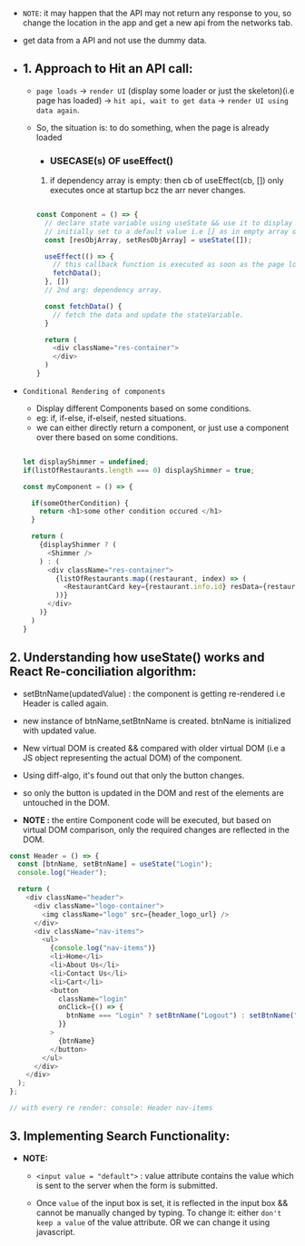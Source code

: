 - `NOTE`: it may happen that the API may not return any response to you, so change the location in the app and get a new api from the networks tab.

- get data from a API and not use the dummy data.

- ## 1. Approach to Hit an API call:

  - `page loads` -> `render UI` (display some loader or just the skeleton)(i.e page has loaded) -> `hit api, wait to get data` -> `render UI using data again`.

  - So, the situation is: to do something, when the page is already loaded

    - ### USECASE(s) OF useEffect()

    1. if dependency array is empty: then cb of useEffect(cb, []) only executes once at startup bcz the arr never changes.

    ```javascript

    const Component = () => {
      // declare state variable using useState && use it to display cards
      // initially set to a default value i.e [] as in empty array of resObjects.
      const [resObjArray, setResObjArray] = useState([]);

      useEffect(() => {
        // this callback function is executed as soon as the page loads for the 1st time.
        fetchData();
      }, [])
      // 2nd arg: dependency array.

      const fetchData() {
        // fetch the data and update the stateVariable.
      }

      return (
        <div className="res-container">
        </div>
      )
    }

    ```

- `Conditional Rendering of components`

  - Display different Components based on some conditions.
  - eg: if, if-else, if-elseif, nested situations.
  - we can either directly return a component, or just use a component over there based on some conditions.

  ```javascript

  let displayShimmer = undefined;
  if(listOfRestaurants.length === 0) displayShimmer = true;

  const myComponent = () => {

    if(someOtherCondition) {
      return <h1>some other condition occured </h1>
    }

    return (
      {displayShimmer ? (
        <Shimmer />
      ) : (
        <div className="res-container">
          {listOfRestaurants.map((restaurant, index) => (
            <RestaurantCard key={restaurant.info.id} resData={restaurant} />
          ))}
        </div>
      )}
    )
  }

  ```

## 2. Understanding how useState() works and React Re-conciliation algorithm:

- setBtnName(updatedValue) : the component is getting re-rendered i.e Header is called again.

- new instance of btnName,setBtnName is created. btnName is initialized with updated value.

- New virtual DOM is created && compared with older virtual DOM (i.e a JS object representing the actual DOM) of the component.

- Using diff-algo, it's found out that only the button changes.

- so only the button is updated in the DOM and rest of the elements are untouched in the DOM.

- **NOTE :** the entire Component code will be executed, but based on virtual DOM comparison, only the required changes are reflected in the DOM.

```javascript
const Header = () => {
  const [btnName, setBtnName] = useState("Login");
  console.log("Header");

  return (
    <div className="header">
      <div className="logo-container">
        <img className="logo" src={header_logo_url} />
      </div>
      <div className="nav-items">
        <ul>
          {console.log("nav-items")}
          <li>Home</li>
          <li>About Us</li>
          <li>Contact Us</li>
          <li>Cart</li>
          <button
            className="login"
            onClick={() => {
              btnName === "Login" ? setBtnName("Logout") : setBtnName("Login");
            }}
          >
            {btnName}
          </button>
        </ul>
      </div>
    </div>
  );
};

// with every re render: console: Header nav-items
```

## 3. Implementing Search Functionality:

- **NOTE:**

  - `<input value = "default">` : value attribute contains the value which is sent to the server when the form is submitted.

  - Once `value` of the input box is set, it is reflected in the input box && cannot be manually changed by typing. To change it: either `don't keep a value` of the value attribute. OR we can change it using javascript.
